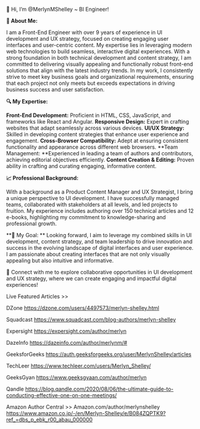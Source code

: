 👋 Hi, I’m @MerlynMShelley ~ BI Engineer!

**🌟 About Me:**

I am a Front-End Engineer with over 9 years of experience in UI development and UX strategy, focused on creating engaging user interfaces and user-centric content. My expertise lies in leveraging modern web technologies to build seamless, interactive digital experiences. With a strong foundation in both technical development and content strategy, I am committed to delivering visually appealing and functionally robust front-end solutions that align with the latest industry trends. In my work, I consistently strive to meet key business goals and organizational requirements, ensuring that each project not only meets but exceeds expectations in driving business success and user satisfaction.

**🔍 My Expertise:**

**Front-End Development:** Proficient in HTML, CSS, JavaScript, and frameworks like React and Angular.
**Responsive Design:** Expert in crafting websites that adapt seamlessly across various devices.
**UI/UX Strategy:** Skilled in developing content strategies that enhance user experience and engagement.
**Cross-Browser Compatibility:** Adept at ensuring consistent functionality and appearance across different web browsers.
**Team Management: **Experienced in leading a team of authors and contributors, achieving editorial objectives efficiently.
**Content Creation & Editing:** Proven ability in crafting and curating engaging, informative content.

**📈 Professional Background:**

With a background as a Product Content Manager and UX Strategist, I bring a unique perspective to UI development. I have successfully managed teams, collaborated with stakeholders at all levels, and led projects to fruition. My experience includes authoring over 150 technical articles and 12 e-books, highlighting my commitment to knowledge-sharing and professional growth.

**💼 My Goal:
**
Looking forward, I aim to leverage my combined skills in UI development, content strategy, and team leadership to drive innovation and success in the evolving landscape of digital interfaces and user experience. I am passionate about creating interfaces that are not only visually appealing but also intuitive and informative.

🔗 Connect with me to explore collaborative opportunities in UI development and UX strategy, where we can create engaging and impactful digital experiences!

Live Featured Articles >> 

DZone https://dzone.com/users/4497573/merlyn-shelley.html

Squadcast https://www.squadcast.com/blog-authors/merlyn-shelley

Expersight https://expersight.com/author/merlyn

DazeInfo https://dazeinfo.com/author/merlynm/#

GeeksforGeeks https://auth.geeksforgeeks.org/user/MerlynShelley/articles

TechLeer https://www.techleer.com/users/Merlyn_Shelley/

GeeksGyan https://www.geeksgyaan.com/author/merlyn

Qandle https://blog.qandle.com/2020/08/06/the-ultimate-guide-to-conducting-effective-one-on-one-meetings/

Amazon Author Central >> Amazon.com/author/merlynshelley https://www.amazon.co.jp/-/en/Merlyn-Shelley/e/B084ZQPTK9?ref_=dbs_p_ebk_r00_abau_000000

<!---
MerlynMShelley/MerlynMShelley is a ✨ special ✨ repository because its `README.md` (this file) appears on your GitHub profile.
You can click the Preview link to take a look at your changes.
--->

